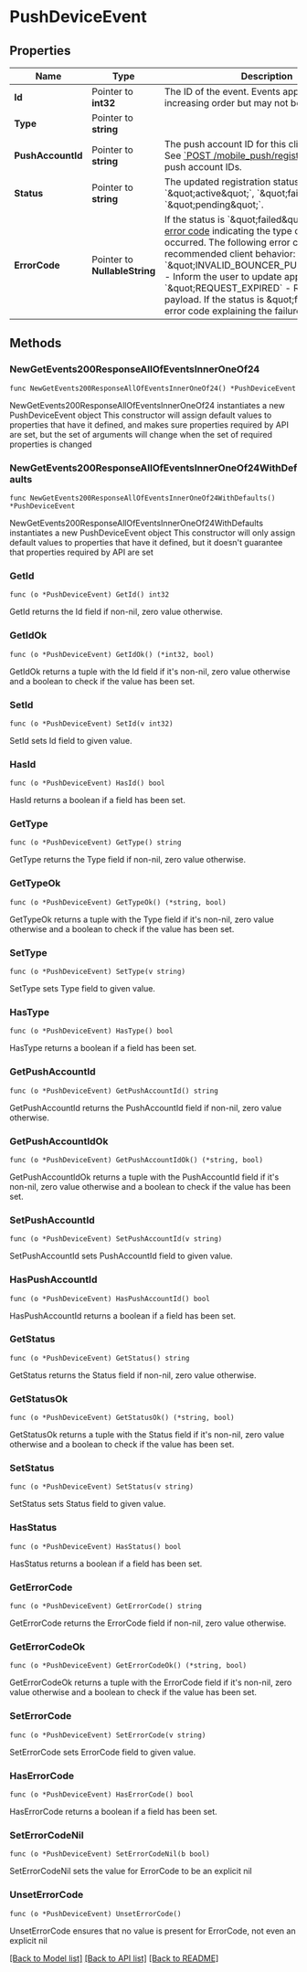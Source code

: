 # PushDeviceEvent

## Properties

Name | Type | Description | Notes
------------ | ------------- | ------------- | -------------
**Id** | Pointer to **int32** | The ID of the event. Events appear in increasing order but may not be consecutive.  | [optional] 
**Type** | Pointer to **string** |  | [optional] 
**PushAccountId** | Pointer to **string** | The push account ID for this client registration.  See [&#x60;POST /mobile_push/register&#x60;](/api/register-push-device) for details on push account IDs.  | [optional] 
**Status** | Pointer to **string** | The updated registration status. Will be &#x60;\&quot;active\&quot;&#x60;, &#x60;\&quot;failed\&quot;&#x60;, or &#x60;\&quot;pending\&quot;&#x60;.  | [optional] 
**ErrorCode** | Pointer to **NullableString** | If the status is &#x60;\&quot;failed\&quot;&#x60;, a [Zulip API error code](/api/rest-error-handling) indicating the type of failure that occurred.  The following error codes have recommended client behavior:  - &#x60;\&quot;INVALID_BOUNCER_PUBLIC_KEY\&quot;&#x60; - Inform the user to update app. - &#x60;\&quot;REQUEST_EXPIRED&#x60; - Retry with a fresh payload.   If the status is \&quot;failed\&quot;, an error code explaining the failure.  | [optional] 

## Methods

### NewGetEvents200ResponseAllOfEventsInnerOneOf24

`func NewGetEvents200ResponseAllOfEventsInnerOneOf24() *PushDeviceEvent`

NewGetEvents200ResponseAllOfEventsInnerOneOf24 instantiates a new PushDeviceEvent object
This constructor will assign default values to properties that have it defined,
and makes sure properties required by API are set, but the set of arguments
will change when the set of required properties is changed

### NewGetEvents200ResponseAllOfEventsInnerOneOf24WithDefaults

`func NewGetEvents200ResponseAllOfEventsInnerOneOf24WithDefaults() *PushDeviceEvent`

NewGetEvents200ResponseAllOfEventsInnerOneOf24WithDefaults instantiates a new PushDeviceEvent object
This constructor will only assign default values to properties that have it defined,
but it doesn't guarantee that properties required by API are set

### GetId

`func (o *PushDeviceEvent) GetId() int32`

GetId returns the Id field if non-nil, zero value otherwise.

### GetIdOk

`func (o *PushDeviceEvent) GetIdOk() (*int32, bool)`

GetIdOk returns a tuple with the Id field if it's non-nil, zero value otherwise
and a boolean to check if the value has been set.

### SetId

`func (o *PushDeviceEvent) SetId(v int32)`

SetId sets Id field to given value.

### HasId

`func (o *PushDeviceEvent) HasId() bool`

HasId returns a boolean if a field has been set.

### GetType

`func (o *PushDeviceEvent) GetType() string`

GetType returns the Type field if non-nil, zero value otherwise.

### GetTypeOk

`func (o *PushDeviceEvent) GetTypeOk() (*string, bool)`

GetTypeOk returns a tuple with the Type field if it's non-nil, zero value otherwise
and a boolean to check if the value has been set.

### SetType

`func (o *PushDeviceEvent) SetType(v string)`

SetType sets Type field to given value.

### HasType

`func (o *PushDeviceEvent) HasType() bool`

HasType returns a boolean if a field has been set.

### GetPushAccountId

`func (o *PushDeviceEvent) GetPushAccountId() string`

GetPushAccountId returns the PushAccountId field if non-nil, zero value otherwise.

### GetPushAccountIdOk

`func (o *PushDeviceEvent) GetPushAccountIdOk() (*string, bool)`

GetPushAccountIdOk returns a tuple with the PushAccountId field if it's non-nil, zero value otherwise
and a boolean to check if the value has been set.

### SetPushAccountId

`func (o *PushDeviceEvent) SetPushAccountId(v string)`

SetPushAccountId sets PushAccountId field to given value.

### HasPushAccountId

`func (o *PushDeviceEvent) HasPushAccountId() bool`

HasPushAccountId returns a boolean if a field has been set.

### GetStatus

`func (o *PushDeviceEvent) GetStatus() string`

GetStatus returns the Status field if non-nil, zero value otherwise.

### GetStatusOk

`func (o *PushDeviceEvent) GetStatusOk() (*string, bool)`

GetStatusOk returns a tuple with the Status field if it's non-nil, zero value otherwise
and a boolean to check if the value has been set.

### SetStatus

`func (o *PushDeviceEvent) SetStatus(v string)`

SetStatus sets Status field to given value.

### HasStatus

`func (o *PushDeviceEvent) HasStatus() bool`

HasStatus returns a boolean if a field has been set.

### GetErrorCode

`func (o *PushDeviceEvent) GetErrorCode() string`

GetErrorCode returns the ErrorCode field if non-nil, zero value otherwise.

### GetErrorCodeOk

`func (o *PushDeviceEvent) GetErrorCodeOk() (*string, bool)`

GetErrorCodeOk returns a tuple with the ErrorCode field if it's non-nil, zero value otherwise
and a boolean to check if the value has been set.

### SetErrorCode

`func (o *PushDeviceEvent) SetErrorCode(v string)`

SetErrorCode sets ErrorCode field to given value.

### HasErrorCode

`func (o *PushDeviceEvent) HasErrorCode() bool`

HasErrorCode returns a boolean if a field has been set.

### SetErrorCodeNil

`func (o *PushDeviceEvent) SetErrorCodeNil(b bool)`

 SetErrorCodeNil sets the value for ErrorCode to be an explicit nil

### UnsetErrorCode
`func (o *PushDeviceEvent) UnsetErrorCode()`

UnsetErrorCode ensures that no value is present for ErrorCode, not even an explicit nil

[[Back to Model list]](../README.md#documentation-for-models) [[Back to API list]](../README.md#documentation-for-api-endpoints) [[Back to README]](../README.md)


